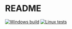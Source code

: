 # README #

[![Windows build](https://github.com/poppolopoppo/ppe/actions/workflows/build_windows.yml/badge.svg)](https://github.com/poppolopoppo/ppe/actions/workflows/build_windows.yml)
[![Linux tests](https://github.com/poppolopoppo/ppe/actions/workflows/build_linux.yml/badge.svg)](https://github.com/poppolopoppo/ppe/actions/workflows/build_linux.yml)
